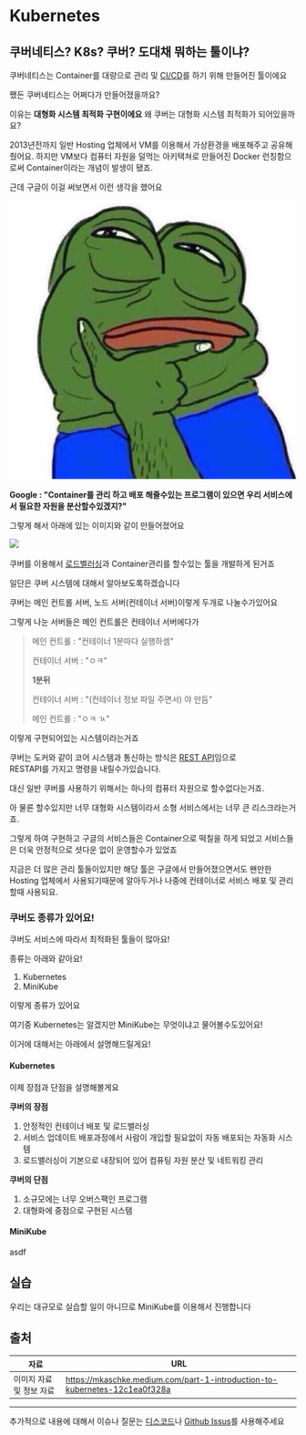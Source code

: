 # Kubernetes

## 쿠버네티스? K8s? 쿠버? 도대채 뭐하는 툴이냐?

쿠버네티스는 Container를 대량으로 관리 및 [CI/CD](https://www.redhat.com/ko/topics/devops/what-is-ci-cd)를 하기 위해 만들어진 툴이에요

쨌든 쿠버네티스는 어쩌다가 만들어졌을까요?

이유는 **대형화 시스템 최적화 구현이에요**
왜 쿠버는 대형화 시스템 최적화가 되어있을까요?

2013년전까지 일반 Hosting 업체에서 VM를 이용해서 가상환경을 배포해주고 공유해줬어요.
하지만 VM보다 컴퓨터 자원을 덜먹는 아키택쳐로 만들어진 Docker 런칭함으로써 Container이라는 개념이 발생이 됐죠.

근데 구글이 이걸 써보면서 이런 생각을 했어요

![페페 고민짤](/images/%ED%8E%98%ED%8E%98%EA%B3%A0%EB%AF%BC%EC%A7%A4.jpg)

**Google : "Container를 관리 하고 배포 해줄수있는 프로그램이 있으면 우리 서비스에서 필요한 자원을 분산할수있겠지?"**

그렇게 해서 아래에 있는 이미지와 같이 만들어졌어요

![](https://miro.medium.com/v2/resize:fit:720/format:webp/1*_8We9EBuKCyt-Zw4CCa1nA.png)

쿠버를 이용해서 [로드벨러싱](https://aws.amazon.com/ko/what-is/load-balancing/)과 Container관리를 할수있는 툴을 개발하게 된거죠

일단은 쿠버 시스템에 대해서 알아보도록하겠습니다

쿠버는 메인 컨트롤 서버, 노드 서버(컨테이너 서버)이렇게 두개로 나눌수가있어요

그렇게 나눈 서버들은 메인 컨트롤은 컨테이너 서버에다가

> 메인 컨트롤 : "컨테이너 1분마다 실행하셈"
> 
> 컨테이너 서버 : "ㅇㅋ"
>   
> **1분뒤**
> 
> 컨테이너 서버 : "(컨테이너 정보 파일 주면서) 야 만듬"
> 
> 메인 컨트롤 : "ㅇㅋ ㄳ"

이렇게 구현되어있는 시스템이라는거죠 

쿠버는 도커와 같이 코어 시스템과 통신하는 방식은 [REST API](https://www.redhat.com/ko/topics/api/what-is-a-rest-api#api%EB%9E%80)임으로 \
RESTAPI를 가지고 명령을 내릴수가있습니다. 

대신 일반 쿠버를 사용하기 위해서는 하나의 컴퓨터 자원으로 할수없다는거죠.

아 물론 할수있지만 너무 대형화 시스템이라서 소형 서비스에서는 너무 큰 리스크라는거죠.

그렇게 하여 구현하고 구글의 서비스들은 Container으로 떡칠을 하게 되었고 서비스들은 더욱 안정적으로 셧다운 없이 운영할수가 있었죠

지금은 더 많은 관리 툴들이있지만 해당 툴은 구글에서 만들어졌으면서도 왠만한 Hosting 업체에서 사용되기때문에
알아두거나 나중에 컨테이너로 서비스 배포 및 관리 할때 사용되요.


### 쿠버도 종류가 있어요!

쿠버도 서비스에 따라서 최적화된 툴들이 많아요!

종류는 아래와 같아요!

1. Kubernetes
2. MiniKube

이렇게 종류가 있어요

여기중 Kubernetes는 알겠지만 MiniKube는 무엇이냐고 물어볼수도있어요!

이거에 대해서는 아래에서 설명해드릴게요!


#### Kubernetes

이제 장점과 단점을 설명해볼게요

**쿠버의 장점**

1. 안정적인 컨테이너 배포 및 로드밸러싱
2. 서비스 업데이트 배포과정에서 사람이 개입할 필요없이 자동 배포되는 자동화 시스템
3. 로드밸러싱이 기본으로 내장되어 있어 컴퓨팅 자원 분산 및 네트워킹 관리


**쿠버의 단점**

1. 소규모에는 너무 오버스팩인 프로그램
2. 대형화에 중점으로 구현된 시스탬


#### MiniKube

asdf


## 실습

우리는 대규모로 실습할 일이 아니므로 MiniKube를 이용해서 진행합니다



## 출처
|자료|URL|
| --- | --- |
| 이미지 자료 및 정보 자료 | https://mkaschke.medium.com/part-1-introduction-to-kubernetes-12c1ea0f328a |


---

추가적으로 내용에 대해서 이슈나 질문는 [디스코드](https://discord.gg/7ESWMRAbdd)나 [Github Issus](https://github.com/Mireu-Lab/Coding-Docs/issues)를 사용해주세요